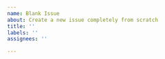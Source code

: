 ```yaml
---
name: Blank Issue
about: Create a new issue completely from scratch
title: ''
labels: ''
assignees: ''

---
```



